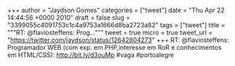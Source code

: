 
+++
author = "Jaydson Gomes"
categories = ["tweet"]
date = "Thu Apr 22 14:44:56 +0000 2010"
draft = false
slug = "3399055c4091753c1c4a9753a1666d8ba2723a82"
tags = ["tweet"]
title = """RT: @flaviosteffens: Prog..."""
tweet = true
micro = true
tweet_url = "https://twitter.com/jaydson/status/12642804273"
+++
RT: @flaviosteffens: Programador WEB (com exp. em PHP,interesse em RoR e conhecimentos em HTML/CSS): http://bit.ly/d3ouMp #vaga #portoalegre
